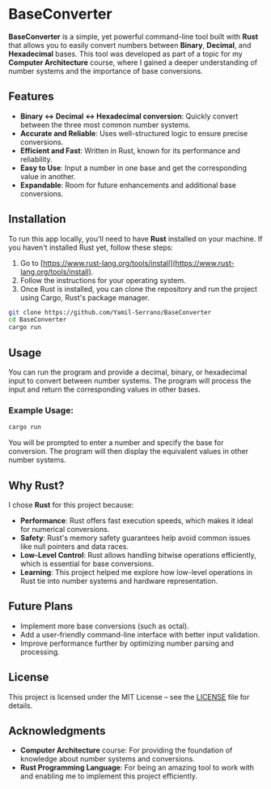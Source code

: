# BaseConverter

**BaseConverter** is a simple, yet powerful command-line tool built with **Rust** that allows you to easily convert numbers between **Binary**, **Decimal**, and **Hexadecimal** bases. This tool was developed as part of a topic for my **Computer Architecture** course, where I gained a deeper understanding of number systems and the importance of base conversions.

## Features

- **Binary ↔ Decimal ↔ Hexadecimal conversion**: Quickly convert between the three most common number systems.
- **Accurate and Reliable**: Uses well-structured logic to ensure precise conversions.
- **Efficient and Fast**: Written in Rust, known for its performance and reliability.
- **Easy to Use**: Input a number in one base and get the corresponding value in another.
- **Expandable**: Room for future enhancements and additional base conversions.

## Installation

To run this app locally, you'll need to have **Rust** installed on your machine. If you haven't installed Rust yet, follow these steps:

1. Go to [https://www.rust-lang.org/tools/install](https://www.rust-lang.org/tools/install).
2. Follow the instructions for your operating system.
3. Once Rust is installed, you can clone the repository and run the project using Cargo, Rust's package manager.

```bash
git clone https://github.com/Yamil-Serrano/BaseConverter
cd BaseConverter
cargo run
```

## Usage

You can run the program and provide a decimal, binary, or hexadecimal input to convert between number systems. The program will process the input and return the corresponding values in other bases.

### Example Usage:

```bash
cargo run
```

You will be prompted to enter a number and specify the base for conversion. The program will then display the equivalent values in other number systems.

## Why Rust?

I chose **Rust** for this project because:

- **Performance**: Rust offers fast execution speeds, which makes it ideal for numerical conversions.
- **Safety**: Rust's memory safety guarantees help avoid common issues like null pointers and data races.
- **Low-Level Control**: Rust allows handling bitwise operations efficiently, which is essential for base conversions.
- **Learning**: This project helped me explore how low-level operations in Rust tie into number systems and hardware representation.

## Future Plans

- Implement more base conversions (such as octal).
- Add a user-friendly command-line interface with better input validation.
- Improve performance further by optimizing number parsing and processing.

## License

This project is licensed under the MIT License – see the [LICENSE](LICENSE.md) file for details.

## Acknowledgments

- **Computer Architecture** course: For providing the foundation of knowledge about number systems and conversions.
- **Rust Programming Language**: For being an amazing tool to work with and enabling me to implement this project efficiently.
